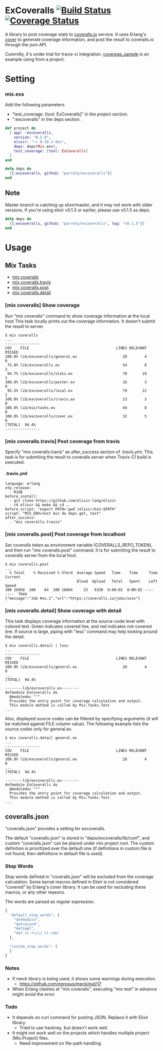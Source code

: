 ExCoveralls [![Build Status](https://secure.travis-ci.org/parroty/excoveralls.png?branch=master "Build Status")](http://travis-ci.org/parroty/excoveralls) [![Coverage Status](https://coveralls.io/repos/parroty/excoveralls/badge.png?branch=master)](https://coveralls.io/r/parroty/excoveralls?branch=master)
============

A library to post coverage stats to [coveralls.io](https://coveralls.io/) service.
It uses Erlang's [cover](http://www.erlang.org/doc/man/cover.html) to generate coverage information, and post the result to coveralls.io through the json API.

Curerntly, it's under trial for travis-ci integration. [coverage_sample](https://github.com/parroty/coverage_sample) is an example using from a project.

# Setting
### mix.exs
Add the following parameters.

- "test_coverage: [tool: ExCoveralls]" in the project section.
- ":excoveralls" in the deps section.

```elixir
def project do
  [ app: :excoveralls,
    version: "0.2.0",
    elixir: "~> 0.10.3-dev",
    deps: deps(Mix.env),
    test_coverage: [tool: ExCoveralls]
  ]
end

defp deps do
  [{:excoveralls, github: "parroty/excoveralls"}]
end
```

## Note
Master branch is catching up elixir/master, and it may not work with older versions. If you're using elixir v0.1.3 or earlier, please use v0.1.5 as deps.

```elixir
defp deps do
  [{:excoveralls, github: "parroty/excoveralls", tag: "v0.1.5"}]
end
```


# Usage
## Mix Tasks
- [mix coveralls](#mix-coveralls-show-coverage)
- [mix coveralls.travis](#mix-coverallstravis-post-coverage-from-travis)
- [mix coveralls.post](#mix-coverallspost-post-coverage-from-localhost)
- [mix coveralls.detail](#mix-coverallsdetail-show-coverage-with-detail)

### [mix coveralls] Show coverage
Run "mix coveralls" command to show coverage information at the local host
This task locally prints out the coverage information. It doesn't submit the result to server.

```Shell
$ mix coveralls
...
----------------
COV    FILE                                        LINES RELEVANT   MISSED
100.0% lib/excoveralls/general.ex                     28        4        0
 75.0% lib/excoveralls.ex                             54        8        2
 94.7% lib/excoveralls/stats.ex                       70       19        1
100.0% lib/excoveralls/poster.ex                      16        3        0
 95.5% lib/excoveralls/local.ex                       79       22        1
100.0% lib/excoveralls/travis.ex                      23        3        0
100.0% lib/mix/tasks.ex                               44        8        0
100.0% lib/excoveralls/cover.ex                       32        5        0
[TOTAL]  94.4%
----------------
```

### [mix coveralls.travis] Post coverage from travis
Specify "mix coveralls.travis" as after_success section of .travis.yml.
This task is for submiting the result to coveralls server when Travis-CI build is executed.

#### .travis.yml
```
language: erlang
otp_release:
  - R16B
before_install:
  - git clone https://github.com/elixir-lang/elixir
  - cd elixir && make && cd ..
before_script: "export PATH=`pwd`/elixir/bin:$PATH"
script: "MIX_ENV=test mix do deps.get, test"
after_success:
  - "mix coveralls.travis"
```

### [mix coveralls.post] Post coverage from localhost
Set coveralls token as environment variable (COVERALLS_REPO_TOKEN), and then run "mix coveralls.post" command.
It is for submiting the result to coveralls server from the local host.

```Shell
$ mix coveralls.post
...
  % Total    % Received % Xferd  Average Speed   Time    Time     Time  Current
                                 Dload  Upload   Total   Spent    Left  Speed
100 16958  100    64  100 16894     23   6330  0:00:02  0:00:02 --:--:--  7644
{"message":"Job #xx.1","url":"https://coveralls.io/jobs/xxxx"}
```

### [mix coveralls.detail] Show coverage with detail
This task displays coverage information at the source-code level with colored text.
Green indicates covered line, and red indicates not-covered line.
If source is large, piping with "less" command may help looking around the detail.

```Shell
$ mix coveralls.detail | less
...
----------------
COV    FILE                                        LINES RELEVANT   MISSED
100.0% lib/excoveralls/general.ex                     28        4        0
...
[TOTAL]  94.4%

--------lib/excoveralls.ex--------
defmodule ExCoveralls do
  @moduledoc """
  Provides the entry point for coverage calculation and output.
  This module method is called by Mix.Tasks.Test
...
```

Also, displayed source codes can be filtered by specifying arguments (it will be matched against FILE column value). The following example lists the source codes only for general.ex.
```Shell
$ mix coveralls.detail general.ex
...
----------------
COV    FILE                                        LINES RELEVANT   MISSED
100.0% lib/excoveralls/general.ex                     28        4        0
...
[TOTAL]  94.4%

--------lib/excoveralls.ex--------
defmodule ExCoveralls do
  @moduledoc """
  Provides the entry point for coverage calculation and output.
  This module method is called by Mix.Tasks.Test
...
```

## coveralls.json
"coveralls.json" provides a setting for excoveralls.

The default "coveralls.json" is stored in "deps/excoveralls/lib/conf", and custom "coveralls.json" can be placed under mix project root. The custom definition is prioritized over the default one (if definitions in custom file is not found, then definitions in default file is used).

### Stop Words
Stop words defined in "coveralls.json" will be excluded from the coverage calculation. Some kernal macros defined in Elixir is not considered "covered" by Erlang's cover library. It can be used for excluding these macros, or any other reasons.

The words are parsed as regular expression.
```javascript
{
  "default_stop_words": [
    "defmodule",
    "defrecord",
    "defimpl",
    "def.+(.+\/\/.+).+do"
  ],

  "custom_stop_words": [
  ]
}
```

### Notes
- If meck library is being used, it shows some warnings during execution.
    - https://github.com/eproxus/meck/pull/17
- When Erlang clashes at "mix coveralls", executing "mix test" in advance might avoid the error.

### Todo
- It depends on curl command for posting JSON. Replace it with Elixir library.
    - Tried to use hackney, but doesn't work well.
- It might not work well on the projects which handles multiple project (Mix.Project) files.
    - Need improvement on file-path handling.
